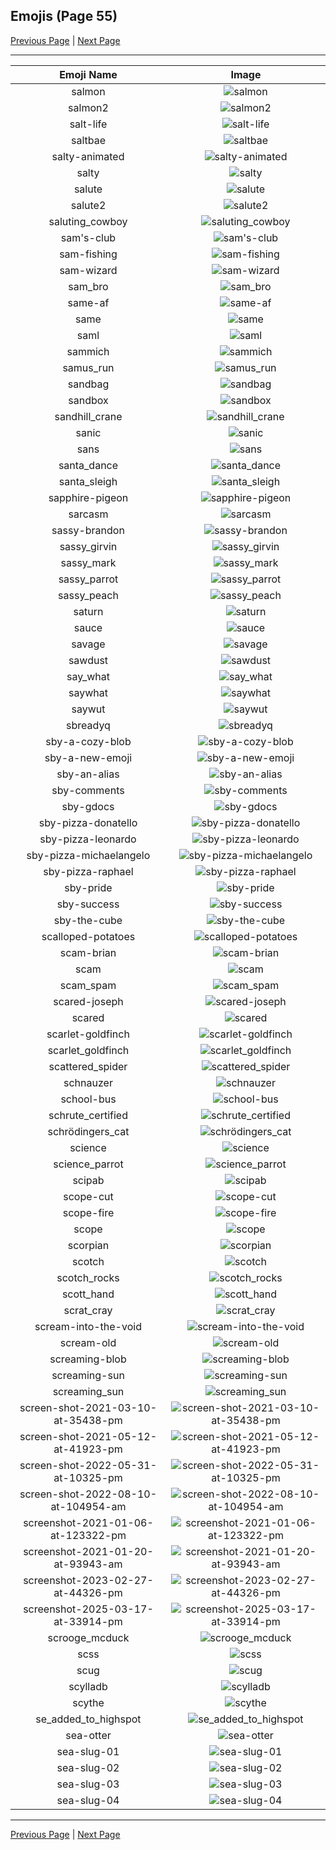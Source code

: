 
## Emojis (Page 55)

[Previous Page](/docs/rc/page-r-0054.md)
  | [Next Page](/docs/rc/page-s-0056.md)

<hr />

|Emoji Name|Image|
| :-: | :-: |
|salmon| ![salmon](/emojis/rc/salmon.jpg)|
|salmon2| ![salmon2](/emojis/rc/salmon2.png)|
|salt-life| ![salt-life](/emojis/rc/salt-life.png)|
|saltbae| ![saltbae](/emojis/rc/saltbae.png)|
|salty-animated| ![salty-animated](/emojis/rc/salty-animated.gif)|
|salty| ![salty](/emojis/rc/salty.png)|
|salute| ![salute](/emojis/rc/salute.png)|
|salute2| ![salute2](/emojis/rc/salute2.png)|
|saluting_cowboy| ![saluting_cowboy](/emojis/rc/saluting_cowboy.png)|
|sam's-club| ![sam's-club](/emojis/rc/sam's-club.png)|
|sam-fishing| ![sam-fishing](/emojis/rc/sam-fishing.png)|
|sam-wizard| ![sam-wizard](/emojis/rc/sam-wizard.png)|
|sam_bro| ![sam_bro](/emojis/rc/sam_bro.png)|
|same-af| ![same-af](/emojis/rc/same-af.png)|
|same| ![same](/emojis/rc/same.png)|
|saml| ![saml](/emojis/rc/saml.png)|
|sammich| ![sammich](/emojis/rc/sammich.png)|
|samus_run| ![samus_run](/emojis/rc/samus_run.gif)|
|sandbag| ![sandbag](/emojis/rc/sandbag.png)|
|sandbox| ![sandbox](/emojis/rc/sandbox.jpg)|
|sandhill_crane| ![sandhill_crane](/emojis/rc/sandhill_crane.gif)|
|sanic| ![sanic](/emojis/rc/sanic.png)|
|sans| ![sans](/emojis/rc/sans.jpg)|
|santa_dance| ![santa_dance](/emojis/rc/santa_dance.png)|
|santa_sleigh| ![santa_sleigh](/emojis/rc/santa_sleigh.png)|
|sapphire-pigeon| ![sapphire-pigeon](/emojis/rc/sapphire-pigeon.jpg)|
|sarcasm| ![sarcasm](/emojis/rc/sarcasm.png)|
|sassy-brandon| ![sassy-brandon](/emojis/rc/sassy-brandon.png)|
|sassy_girvin| ![sassy_girvin](/emojis/rc/sassy_girvin.png)|
|sassy_mark| ![sassy_mark](/emojis/rc/sassy_mark.png)|
|sassy_parrot| ![sassy_parrot](/emojis/rc/sassy_parrot.gif)|
|sassy_peach| ![sassy_peach](/emojis/rc/sassy_peach.png)|
|saturn| ![saturn](/emojis/rc/saturn.png)|
|sauce| ![sauce](/emojis/rc/sauce.png)|
|savage| ![savage](/emojis/rc/savage.jpg)|
|sawdust| ![sawdust](/emojis/rc/sawdust.png)|
|say_what| ![say_what](/emojis/rc/say_what.png)|
|saywhat| ![saywhat](/emojis/rc/saywhat.png)|
|saywut| ![saywut](/emojis/rc/saywut.jpg)|
|sbreadyq| ![sbreadyq](/emojis/rc/sbreadyq.png)|
|sby-a-cozy-blob| ![sby-a-cozy-blob](/emojis/rc/sby-a-cozy-blob.png)|
|sby-a-new-emoji| ![sby-a-new-emoji](/emojis/rc/sby-a-new-emoji.gif)|
|sby-an-alias| ![sby-an-alias](/emojis/rc/sby-an-alias.gif)|
|sby-comments| ![sby-comments](/emojis/rc/sby-comments.gif)|
|sby-gdocs| ![sby-gdocs](/emojis/rc/sby-gdocs.png)|
|sby-pizza-donatello| ![sby-pizza-donatello](/emojis/rc/sby-pizza-donatello.png)|
|sby-pizza-leonardo| ![sby-pizza-leonardo](/emojis/rc/sby-pizza-leonardo.png)|
|sby-pizza-michaelangelo| ![sby-pizza-michaelangelo](/emojis/rc/sby-pizza-michaelangelo.png)|
|sby-pizza-raphael| ![sby-pizza-raphael](/emojis/rc/sby-pizza-raphael.png)|
|sby-pride| ![sby-pride](/emojis/rc/sby-pride.png)|
|sby-success| ![sby-success](/emojis/rc/sby-success.gif)|
|sby-the-cube| ![sby-the-cube](/emojis/rc/sby-the-cube.png)|
|scalloped-potatoes| ![scalloped-potatoes](/emojis/rc/scalloped-potatoes.png)|
|scam-brian| ![scam-brian](/emojis/rc/scam-brian.png)|
|scam| ![scam](/emojis/rc/scam.png)|
|scam_spam| ![scam_spam](/emojis/rc/scam_spam.png)|
|scared-joseph| ![scared-joseph](/emojis/rc/scared-joseph.png)|
|scared| ![scared](/emojis/rc/scared.png)|
|scarlet-goldfinch| ![scarlet-goldfinch](/emojis/rc/scarlet-goldfinch.png)|
|scarlet_goldfinch| ![scarlet_goldfinch](/emojis/rc/scarlet_goldfinch.png)|
|scattered_spider| ![scattered_spider](/emojis/rc/scattered_spider.gif)|
|schnauzer| ![schnauzer](/emojis/rc/schnauzer.jpg)|
|school-bus| ![school-bus](/emojis/rc/school-bus.gif)|
|schrute_certified| ![schrute_certified](/emojis/rc/schrute_certified.jpg)|
|schrödingers_cat| ![schrödingers_cat](/emojis/rc/schrödingers_cat.png)|
|science| ![science](/emojis/rc/science.gif)|
|science_parrot| ![science_parrot](/emojis/rc/science_parrot.gif)|
|scipab| ![scipab](/emojis/rc/scipab.png)|
|scope-cut| ![scope-cut](/emojis/rc/scope-cut.png)|
|scope-fire| ![scope-fire](/emojis/rc/scope-fire.png)|
|scope| ![scope](/emojis/rc/scope.png)|
|scorpian| ![scorpian](/emojis/rc/scorpian.gif)|
|scotch| ![scotch](/emojis/rc/scotch.png)|
|scotch_rocks| ![scotch_rocks](/emojis/rc/scotch_rocks.png)|
|scott_hand| ![scott_hand](/emojis/rc/scott_hand.png)|
|scrat_cray| ![scrat_cray](/emojis/rc/scrat_cray.jpg)|
|scream-into-the-void| ![scream-into-the-void](/emojis/rc/scream-into-the-void.gif)|
|scream-old| ![scream-old](/emojis/rc/scream-old.gif)|
|screaming-blob| ![screaming-blob](/emojis/rc/screaming-blob.gif)|
|screaming-sun| ![screaming-sun](/emojis/rc/screaming-sun.png)|
|screaming_sun| ![screaming_sun](/emojis/rc/screaming_sun.jpg)|
|screen-shot-2021-03-10-at-35438-pm| ![screen-shot-2021-03-10-at-35438-pm](/emojis/rc/screen-shot-2021-03-10-at-35438-pm.png)|
|screen-shot-2021-05-12-at-41923-pm| ![screen-shot-2021-05-12-at-41923-pm](/emojis/rc/screen-shot-2021-05-12-at-41923-pm.png)|
|screen-shot-2022-05-31-at-10325-pm| ![screen-shot-2022-05-31-at-10325-pm](/emojis/rc/screen-shot-2022-05-31-at-10325-pm.png)|
|screen-shot-2022-08-10-at-104954-am| ![screen-shot-2022-08-10-at-104954-am](/emojis/rc/screen-shot-2022-08-10-at-104954-am.png)|
|screenshot-2021-01-06-at-123322-pm| ![screenshot-2021-01-06-at-123322-pm](/emojis/rc/screenshot-2021-01-06-at-123322-pm.png)|
|screenshot-2021-01-20-at-93943-am| ![screenshot-2021-01-20-at-93943-am](/emojis/rc/screenshot-2021-01-20-at-93943-am.png)|
|screenshot-2023-02-27-at-44326-pm| ![screenshot-2023-02-27-at-44326-pm](/emojis/rc/screenshot-2023-02-27-at-44326-pm.png)|
|screenshot-2025-03-17-at-33914-pm| ![screenshot-2025-03-17-at-33914-pm](/emojis/rc/screenshot-2025-03-17-at-33914-pm.png)|
|scrooge_mcduck| ![scrooge_mcduck](/emojis/rc/scrooge_mcduck.jpg)|
|scss| ![scss](/emojis/rc/scss.png)|
|scug| ![scug](/emojis/rc/scug.png)|
|scylladb| ![scylladb](/emojis/rc/scylladb.png)|
|scythe| ![scythe](/emojis/rc/scythe.png)|
|se_added_to_highspot| ![se_added_to_highspot](/emojis/rc/se_added_to_highspot.gif)|
|sea-otter| ![sea-otter](/emojis/rc/sea-otter.png)|
|sea-slug-01| ![sea-slug-01](/emojis/rc/sea-slug-01.png)|
|sea-slug-02| ![sea-slug-02](/emojis/rc/sea-slug-02.png)|
|sea-slug-03| ![sea-slug-03](/emojis/rc/sea-slug-03.png)|
|sea-slug-04| ![sea-slug-04](/emojis/rc/sea-slug-04.png)|

<hr/>

[Previous Page](/docs/rc/page-r-0054.md)
  | [Next Page](/docs/rc/page-s-0056.md)